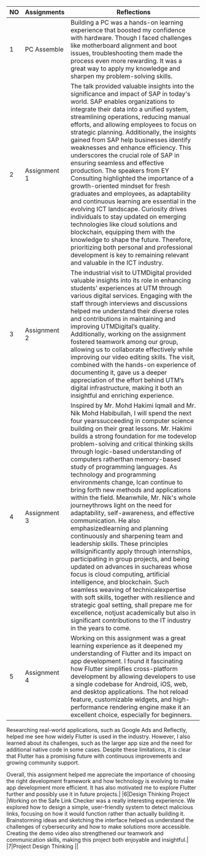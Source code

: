 | NO            |Assignments                          |Reflections
|------|-------------------------------|-----------------------------|
|1|PC Assemble                     |Building a PC was a hands-on learning experience that boosted my confidence with hardware. Though I faced challenges like motherboard alignment and boot issues, troubleshooting them made the process even more rewarding. It was a great way to apply my knowledge and sharpen my problem-solving skills.|
|2|Assignment 1                    |The talk provided valuable insights into the significance and impact of SAP in today's world. SAP enables organizations to integrate their data into a unified system, streamlining operations, reducing manual efforts, and allowing employees to focus on strategic planning. Additionally, the insights gained from SAP help businesses identify weaknesses and enhance efficiency. This underscores the crucial role of SAP in ensuring seamless and effective production. The speakers from EY Consulting highlighted the importance of a growth-oriented mindset for fresh graduates and employees, as adaptability and continuous learning are essential in the evolving ICT landscape. Curiosity drives individuals to stay updated on emerging technologies like cloud solutions and blockchain, equipping them with the knowledge to shape the future. Therefore, prioritizing both personal and professional development is key to remaining relevant and valuable in the ICT industry.|
|3|Assignment 2                    |The industrial visit to UTMDigital provided valuable insights into its role in enhancing students' experiences at UTM through various digital services. Engaging with the staff through interviews and discussions helped me understand their diverse roles and contributions in maintaining and improving UTMDigital’s quality. Additionally, working on the assignment fostered teamwork among our group, allowing us to collaborate effectively while improving our video editing skills. The visit, combined with the hands-on experience of documenting it, gave us a deeper appreciation of the effort behind UTM’s digital infrastructure, making it both an insightful and enriching experience.|
|4|Assignment 3                    |Inspired by Mr. Mohd Hakimi Iqmall and Mr. Nik Mohd Habibullah, I will spend the next four yearssucceeding in computer science building on their great lessons. Mr. Hakimi builds a strong foundation for me todevelop problem-solving and critical thinking skills through logic-based understanding of computers ratherthan memory-based study of programming languages. As technology and programming environments change, Ican continue to bring forth new methods and applications within the field. Meanwhile, Mr. Nik's whole journeythrows light on the need for adaptability, self-awareness, and effective communication. He also emphasizedlearning and planning continuously and sharpening team and leadership skills. These principles willsignificantly apply through internships, participating in group projects, and being updated on advances in suchareas whose focus is cloud computing, artificial intelligence, and blockchain. Such seamless weaving of technicalexpertise with soft skills, together with resilience and strategic goal setting, shall prepare me for excellence, notjust academically but also in significant contributions to the IT industry in the years to come.|
|5|Assignment 4                    |Working on this assignment was a great learning experience as it deepened my understanding of Flutter and its impact on app development. I found it fascinating how Flutter simplifies cross-platform development by allowing developers to use a single codebase for Android, iOS, web, and desktop applications. The hot reload feature, customizable widgets, and high-performance rendering engine make it an excellent choice, especially for beginners.

Researching real-world applications, such as Google Ads and Reflectly, helped me see how widely Flutter is used in the industry. However, I also learned about its challenges, such as the larger app size and the need for additional native code in some cases. Despite these limitations, it is clear that Flutter has a promising future with continuous improvements and growing community support.

Overall, this assignment helped me appreciate the importance of choosing the right development framework and how technology is evolving to make app development more efficient. It has also motivated me to explore Flutter further and possibly use it in future projects.|
|6|Design Thinking Project         |Working on the Safe Link Checker was a really interesting experience. We explored how to design a simple, user-friendly system to detect malicious links, focusing on how it would function rather than actually building it. Brainstorming ideas and sketching the interface helped us understand the challenges of cybersecurity and how to make solutions more accessible. Creating the demo video also strengthened our teamwork and communication skills, making this project both enjoyable and insightful.|
|7|Project Design Thinking         ||
